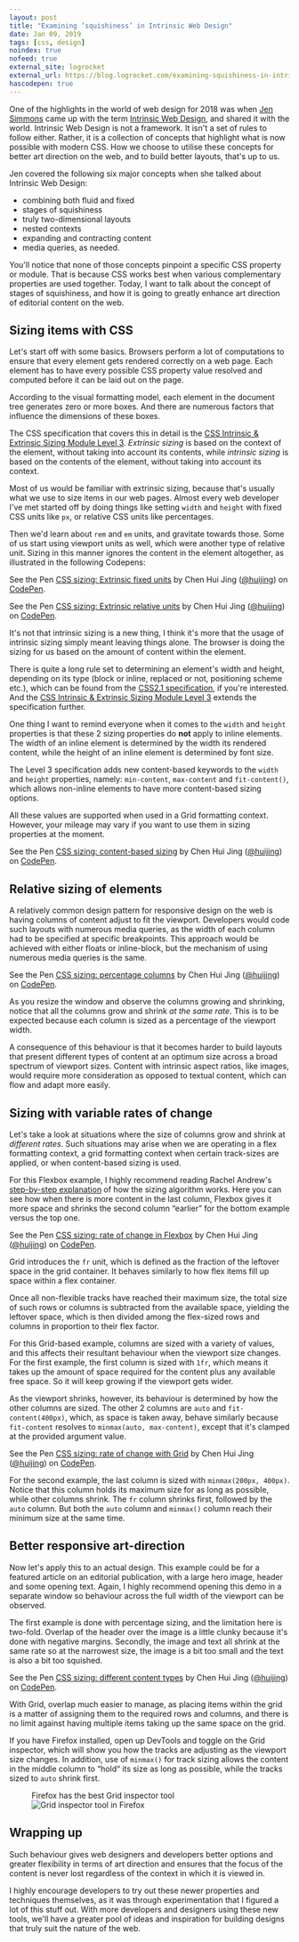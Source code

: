 ```yaml
---
layout: post
title: "Examining ‘squishiness’ in Intrinsic Web Design"
date: Jan 09, 2019
tags: [css, design]
noindex: true
nofeed: true
external_site: logrocket
external_url: https://blog.logrocket.com/examining-squishiness-in-intrinsic-web-design-1005d30dda0c
hascodepen: true
---
```

One of the highlights in the world of web design for 2018 was when [Jen Simmons](http://jensimmons.com/) came up with the term [Intrinsic Web Design](http://www.zeldman.com/2018/05/02/transcript-intrinsic-web-design-with-jen-simmons-the-big-web-show/), and shared it with the world. Intrinsic Web Design is not a framework. It isn't a set of rules to follow either. Rather, it is a collection of concepts that highlight what is now possible with modern CSS. How we choose to utilise these concepts for better art direction on the web, and to build better layouts, that's up to us.

Jen covered the following six major concepts when she talked about Intrinsic Web Design:
- combining both fluid and fixed
- stages of squishiness
- truly two-dimensional layouts
- nested contexts
- expanding and contracting content
- media queries, as needed.

You'll notice that none of those concepts pinpoint a specific CSS property or module. That is because CSS works best when various complementary properties are used together. Today, I want to talk about the concept of stages of squishiness, and how it is going to greatly enhance art direction of editorial content on the web.

## Sizing items with CSS

Let's start off with some basics. Browsers perform a lot of computations to ensure that every element gets rendered correctly on a web page. Each element has to have every possible CSS property value resolved and computed before it can be laid out on the page.

According to the visual formatting model, each element in the document tree generates zero or more boxes. And there are numerous factors that influence the dimensions of these boxes.

The CSS specification that covers this in detail is the [CSS Intrinsic & Extrinsic Sizing Module Level 3](https://www.w3.org/TR/css-sizing-3/). *Extrinsic sizing* is based on the context of the element, without taking into account its contents, while *intrinsic sizing* is based on the contents of the element, without taking into account its context.

Most of us would be familiar with extrinsic sizing, because that's usually what we use to size items in our web pages. Almost every web developer I've met started off by doing things like setting `width` and `height` with fixed CSS units like `px`, or relative CSS units like percentages.

Then we'd learn about `rem` and `em` units, and gravitate towards those. Some of us start using viewport units as well, which were another type of relative unit. Sizing in this manner ignores the content in the element altogether, as illustrated in the following Codepens:

<p data-height="380" data-theme-id="9162" data-slug-hash="wRwYGg" data-default-tab="result" data-user="huijing" data-pen-title="CSS sizing: Extrinsic fixed units" class="codepen">See the Pen <a href="https://codepen.io/huijing/pen/wRwYGg/">CSS sizing: Extrinsic fixed units</a> by Chen Hui Jing (<a href="https://codepen.io/huijing">@huijing</a>) on <a href="https://codepen.io">CodePen</a>.</p>

<p data-height="346" data-theme-id="9162" data-slug-hash="wRwYee" data-default-tab="result" data-user="huijing" data-pen-title="CSS sizing: Extrinsic relative units" class="codepen">See the Pen <a href="https://codepen.io/huijing/pen/wRwYee/">CSS sizing: Extrinsic relative units</a> by Chen Hui Jing (<a href="https://codepen.io/huijing">@huijing</a>) on <a href="https://codepen.io">CodePen</a>.</p>

It's not that intrinsic sizing is a new thing, I think it's more that the usage of intrinsic sizing simply meant leaving things alone. The browser is doing the sizing for us based on the amount of content within the element.

There is quite a long rule set to determining an element's width and height, depending on its type (block or inline, replaced or not, positioning scheme etc.), which can be found from the [CSS2.1 specification](https://www.w3.org/TR/CSS2/visudet.html), if you're interested. And the [CSS Intrinsic & Extrinsic Sizing Module Level 3](https://www.w3.org/TR/css-sizing-3/) extends the specification further.

One thing I want to remind everyone when it comes to the `width` and `height` properties is that these 2 sizing properties do **not** apply to inline elements. The width of an inline element is determined by the width its rendered content, while the height of an inline element is determined by font size.

The Level 3 specification adds new content-based keywords to the `width` and `height` properties, namely: `min-content`, `max-content` and `fit-content()`, which allows non-inline elements to have more content-based sizing options.

All these values are supported when used in a Grid formatting context. However, your mileage may vary if you want to use them in sizing properties at the moment.

<p data-height="432" data-theme-id="9162" data-slug-hash="VqLqMz" data-default-tab="result" data-user="huijing" data-pen-title="CSS sizing: content-based sizing" class="codepen">See the Pen <a href="https://codepen.io/huijing/pen/VqLqMz/">CSS sizing: content-based sizing</a> by Chen Hui Jing (<a href="https://codepen.io/huijing">@huijing</a>) on <a href="https://codepen.io">CodePen</a>.</p>

## Relative sizing of elements

A relatively common design pattern for responsive design on the web is having columns of content adjust to fit the viewport. Developers would code such layouts with numerous media queries, as the width of each column had to be specified at specific breakpoints. This approach would be achieved with either floats or inline-block, but the mechanism of using numerous media queries is the same.

<p data-height="444" data-theme-id="9162" data-slug-hash="BvNMZB" data-default-tab="result" data-user="huijing" data-pen-title="CSS sizing: percentage columns" class="codepen">See the Pen <a href="https://codepen.io/huijing/pen/BvNMZB/">CSS sizing: percentage columns</a> by Chen Hui Jing (<a href="https://codepen.io/huijing">@huijing</a>) on <a href="https://codepen.io">CodePen</a>.</p>

As you resize the window and observe the columns growing and shrinking, notice that all the columns grow and shrink <em>at the same rate</em>. This is to be expected because each column is sized as a percentage of the viewport width.

A consequence of this behaviour  is that it becomes harder to build layouts that present different types of content at an optimum size across a broad spectrum of viewport sizes. Content with intrinsic aspect ratios, like images, would require more consideration as opposed to textual content, which can flow and adapt more easily.

## Sizing with variable rates of change

Let's take a look at situations where the size of columns grow and shrink at *different rates*. Such situations may arise when we are operating in a flex formatting context, a grid formatting context when certain track-sizes are applied, or when content-based sizing is used.

For this Flexbox example, I highly recommend reading Rachel Andrew's [step-by-step explanation](https://www.smashingmagazine.com/2018/09/flexbox-sizing-flexible-box/) of how the sizing algorithm works. Here you can see how when there is more content in the last column, Flexbox gives it more space and shrinks the second column “earlier” for the bottom example versus the top one.

<p data-height="309" data-theme-id="9162" data-slug-hash="xmZJMB" data-default-tab="result" data-user="huijing" data-pen-title="CSS sizing: rate of change in Flexbox" class="codepen">See the Pen <a href="https://codepen.io/huijing/pen/xmZJMB/">CSS sizing: rate of change in Flexbox</a> by Chen Hui Jing (<a href="https://codepen.io/huijing">@huijing</a>) on <a href="https://codepen.io">CodePen</a>.</p>

Grid introduces the `fr` unit, which is defined as the fraction of the leftover space in the grid container. It behaves similarly to how flex items fill up space within a flex container.

Once all non-flexible tracks have reached their maximum size, the total size of such rows or columns is subtracted from the available space, yielding the leftover space, which is then divided among the flex-sized rows and columns in proportion to their flex factor.

For this Grid-based example, columns are sized with a variety of values, and this affects their resultant behaviour when the viewport size changes. For the first example, the first column is sized with `1fr`, which means it takes up the amount of space required for the content plus any available free space. So it will keep growing if the viewport gets wider.

As the viewport shrinks, however, its behaviour is determined by how the other columns are sized. The other 2 columns are `auto` and `fit-content(400px)`, which, as space is taken away, behave similarly because `fit-content` resolves to `minmax(auto, max-content)`, except that it's clamped at the provided argument value.

<p data-height="494" data-theme-id="9162" data-slug-hash="VqeGba" data-default-tab="result" data-user="huijing" data-pen-title="CSS sizing: rate of change with Grid" class="codepen">See the Pen <a href="https://codepen.io/huijing/pen/VqeGba/">CSS sizing: rate of change with Grid</a> by Chen Hui Jing (<a href="https://codepen.io/huijing">@huijing</a>) on <a href="https://codepen.io">CodePen</a>.</p>

For the second example, the last column is sized with `minmax(200px, 400px)`. Notice that this column holds its maximum size for as long as possible, while other columns shrink. The `fr` column shrinks first, followed by the `auto` column. But both the `auto` column and `minmax()` column reach their minimum size at the same time.

## Better responsive art-direction

Now let's apply this to an actual design. This example could be for a featured article on an editorial publication, with a large hero image, header and some opening text. Again, I highly recommend opening this demo in a separate window so behaviour across the full width of the viewport can be observed.

The first example is done with percentage sizing, and the limitation here is two-fold. Overlap of the header over the image is a little clunky because it's done with negative margins. Secondly, the image and text all shrink at the same rate so at the narrowest size, the image is a bit too small and the text is also a bit too squished.

<p data-height="541" data-theme-id="9162" data-slug-hash="YdXMPZ" data-default-tab="result" data-user="huijing" data-pen-title="CSS sizing: different content types" class="codepen">See the Pen <a href="https://codepen.io/huijing/pen/YdXMPZ/">CSS sizing: different content types</a> by Chen Hui Jing (<a href="https://codepen.io/huijing">@huijing</a>) on <a href="https://codepen.io">CodePen</a>.</p>

With Grid, overlap much easier to manage, as placing items within the grid is a matter of assigning them to the required rows and columns, and there is no limit against having multiple items taking up the same space on the grid.

If you have Firefox installed, open up DevTools and toggle on the Grid inspector, which will show you how the tracks are adjusting as the viewport size changes. In addition, use of `minmax()` for track sizing allows the content in the middle column to “hold“ its size as long as possible, while the tracks sized to `auto` shrink first.

<figure>
    <figcaption>Firefox has the best Grid inspector tool</figcaption>
    <img srcset="{{ site.url }}/assets/images/posts/variable-css-sizing/grid-inspector-480.jpg 480w, {{ site.url }}/assets/images/posts/variable-css-sizing/grid-inspector-640.jpg 640w, {{ site.url }}/assets/images/posts/variable-css-sizing/grid-inspector-960.jpg 960w, {{ site.url }}/assets/images/posts/variable-css-sizing/grid-inspector-1280.jpg 1280w" sizes="(max-width: 400px) 100vw, (max-width: 960px) 75vw, 640px" src="{{ site.url }}/assets/images/posts/variable-css-sizing/grid-inspector-640.jpg" alt="Grid inspector tool in Firefox">
</figure>

## Wrapping up

Such behaviour gives web designers and developers better options and greater flexibility in terms of art direction and ensures that the focus of the content is never lost regardless of the context in which it is viewed in. 

I highly encourage developers to try out these newer properties and techniques themselves, as it was through experimentation that I figured a lot of this stuff out. With more developers and designers using these new tools, we'll have a greater pool of ideas and inspiration for building designs that truly suit the nature of the web.

